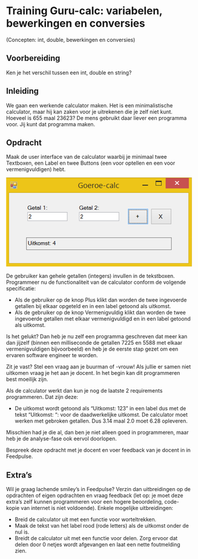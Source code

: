 # Training Guru-calc: variabelen, bewerkingen en conversies

(Concepten: int, double, bewerkingen en conversies)

## Voorbereiding

Ken je het verschil tussen een int, double en string?

## Inleiding

We gaan een werkende calculator maken. Het is een minimalistische calculator, maar hij kan zaken voor je uitrekenen die je zelf niet kunt. Hoeveel is 655 maal 23623? De mens gebruikt daar liever een programma voor. Jij kunt dat programma maken.

## Opdracht

Maak de user interface van de calculator waarbij je minimaal twee Textboxen, een Label en twee Buttons (een voor optellen en een voor vermenigvuldigen) hebt.

![](figures/goeroecalc.png "goeroe-calc")

De gebruiker kan gehele getallen (integers) invullen in de tekstboxen. Programmeer nu de functionaliteit van de calculator conform de volgende specificatie:

+ Als de gebruiker op de knop Plus klikt dan worden de twee ingevoerde getallen bij elkaar opgeteld en in een label getoond als uitkomst.
+ Als de gebruiker op de knop Vermenigvuldig klikt dan worden de twee ingevoerde getallen met elkaar vermenigvuldigd en in een label getoond als uitkomst.

Is het gelukt? Dan heb je nu zelf een programma geschreven dat meer kan dan jijzelf (binnen een milliseconde de getallen 7225 en 5588 met elkaar vermenigvuldigen bijvoorbeeld) en heb je de eerste stap gezet om een ervaren software engineer te worden.

Zit je vast? Stel een vraag aan je buurman of -vrouw! Als jullie er samen niet uitkomen vraag je het aan je docent. In het begin kan dit programmeren best moeilijk zijn.

Als de calculator werkt dan kun je nog de laatste 2 requirements programmeren. Dat zijn deze:
+ De uitkomst wordt getoond als “Uitkomst: 123” in een label dus met de tekst “Uitkomst: “: voor de daadwerkelijke uitkomst.
 De calculator moet werken met gebroken getallen. Dus 3.14 maal 2.0 moet 6.28 opleveren.

Misschien had je die al, dan ben je niet alleen goed in programmeren, maar heb je de analyse-fase ook eervol doorlopen.

Bespreek deze opdracht met je docent en voer feedback van je docent in in Feedpulse.

## Extra’s

Wil je graag lachende smiley’s in Feedpulse? Verzin dan uitbreidingen op de opdrachten of eigen opdrachten en vraag feedback (let op: je moet deze extra’s zelf kunnen programmeren voor een hogere beoordeling, code-kopie van internet is niet voldoende). Enkele mogelijke uitbreidingen:

+ Breid de calculator uit met een functie voor worteltrekken.
+ Maak de tekst van het label rood (rode letters) als de uitkomst onder de nul is.
+ Breidt de calculator uit met een functie voor delen. Zorg ervoor dat delen door 0 netjes wordt afgevangen en laat een nette foutmelding zien.
